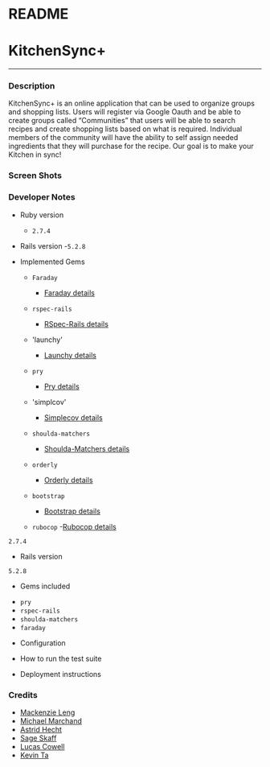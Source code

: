 # README


# KitchenSync+
--- 

### Description

KitchenSync+ is an online application that can be used to organize groups and shopping lists. Users will register via Google Oauth and be able to create groups called “Communities” that users will be able to search recipes and create shopping lists based on what is required. Individual members of the community will have the ability to self assign needed ingredients that they will purchase for the recipe. Our goal is to make your Kitchen in sync!

### Screen Shots


### Developer Notes
* Ruby version
  - `2.7.4`
  
* Rails version 
  -`5.2.8` 
  
* Implemented Gems 
  - `Faraday`
    - [Faraday details](https://lostisland.github.io/faraday/)  
  - `rspec-rails`
    - [RSpec-Rails details](https://rspec.info/)
  - 'launchy'
    - [Launchy details](https://github.com/copiousfreetime/launchy)
  - `pry` 
    - [Pry details](https://rubygems.org/gems/pry/versions/0.14.1)
  - 'simplcov' 
    - [Simplecov details](https://github.com/simplecov-ruby/simplecov)
  - `shoulda-matchers`
    - [Shoulda-Matchers details](https://github.com/thoughtbot/shoulda-matchers) 
  - `orderly` 
    - [Orderly details](https://github.com/jmondo/orderly)
    
  - `bootstrap` 
    - [Bootstrap details](https://github.com/twbs/bootstrap-rubygem)
  - `rubocop`
    -[Rubocop details](https://github.com/rubocop/rubocop)
  

```
2.7.4
```

* Rails version

```
5.2.8
```

* Gems included
- `pry`
- `rspec-rails`
- `shoulda-matchers`
- `faraday`

* Configuration

* How to run the test suite


* Deployment instructions


### Credits
  - [Mackenzie Leng](https://github.com/kenzjoy)
  - [Michael Marchand](https://github.com/MarchandMD)
  - [Astrid Hecht](https://github.com/Astrid-Hecht)
  - [Sage Skaff](https://github.com/sage-skaff)
  - [Lucas Cowell](https://github.com/lcole37)
  - [Kevin Ta](https://github.com/KevinT001)
